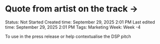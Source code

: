 # Quote from artist on the track →

Status: Not Started
Created time: September 29, 2025 2:01 PM
Last edited time: September 29, 2025 2:01 PM
Tags: Marketing
Week: Week -4

To use in the press release or help contextualise the DSP pitch